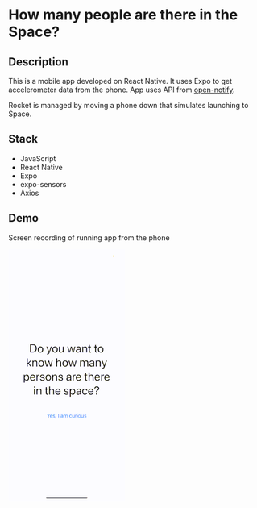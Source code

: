 # How many people are there in the Space?

## Description

This is a mobile app developed on React Native. It uses Expo to get accelerometer data from the phone. App uses API
from [open-notify](http://open-notify.org/Open-Notify-API/People-In-Space/).

Rocket is managed by moving a phone down that simulates launching to Space.

## Stack

- JavaScript
- React Native
- Expo
- expo-sensors
- Axios

## Demo

Screen recording of running app from the phone

![](./media/screen_record.gif)
